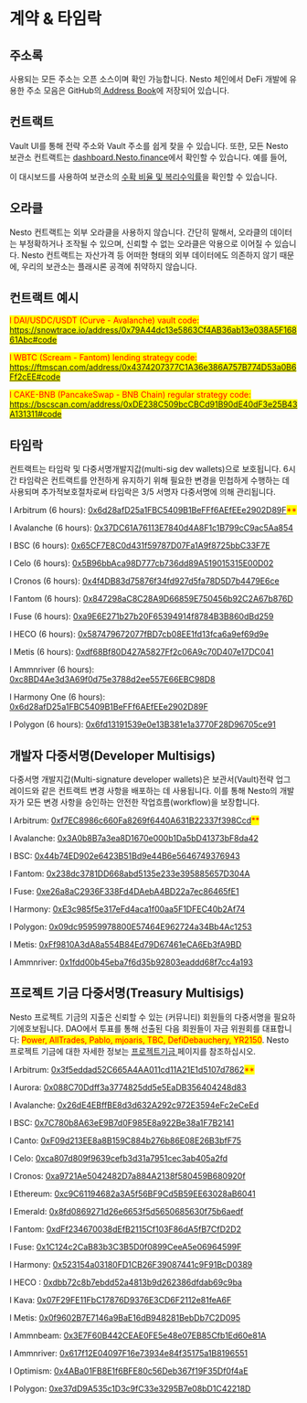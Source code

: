 # 계약 & 타임락

## 주소록     &#x20;

사용되는 모든 주소는 오픈 소스이며 확인 가능합니다. Nesto 체인에서 DeFi 개발에 유용한 주소 모음은 GitHub의[ Address Book](https://github.com/beefyfinance/beefy-api/tree/master/packages/address-book)에 저장되어 있습니다.

## 컨트랙트

Vault UI를 통해 전략 주소와 Vault 주소를 쉽게 찾을 수 있습니다. 또한, 모든 Nesto 보관소 컨트랙트는 [dashboard.Nesto.finance](https://dashboard.beefy.finance/)에서 확인할 수 있습니다. 예를 들어,&#x20;

이 대시보드를 사용하여 보관소의 [수확 비율 및 복리수익률](https://github.com/beefyfinance/beefy-api/tree/master/packages/address-book)을 확인할 수 있습니다.

## 오라클

Nesto 컨트랙트는 외부 오라클을 사용하지 않습니다. 간단히 말해서, 오라클의 데이터는 부정확하거나 조작될 수 있으며, 신뢰할 수 없는 오라클은 악용으로 이어질 수 있습니다. Nesto 컨트랙트는 자산가격 등 어떠한 형태의 외부 데이터에도 의존하지 않기 때문에, 우리의 보관소는 플래시론 공격에 취약하지 않습니다.

## 컨트랙트 예시

<mark style="color:red;">l  DAI/USDC/USDT (Curve - Avalanche) vault code: https://snowtrace.io/address/0x79A44dc13e5863Cf4AB36ab13e038A5F16861Abc#code</mark>

<mark style="color:red;">l  WBTC (Scream - Fantom) lending strategy code: https://ftmscan.com/address/0x4374207377C1A36e386A757B774D53a0B6Ff2cEE#code</mark>

<mark style="color:red;">l  CAKE-BNB (PancakeSwap - BNB Chain) regular strategy code: https://bscscan.com/address/0xDE238C509bcCBCd91B90dE40dF3e25B43A131311#code</mark>

## 타임락

컨트랙트는 타임락 및 다중서명개발​​지갑(multi-sig dev wallets)으로 보호됩니다. 6시간 타임락은 컨트랙트를 안전하게 유지하기 위해 필요한 변경을 민첩하게 수행하는 데 사용되며 추가적보호절차로써 타임락은 3/5 서명자 다중서명에 의해 관리됩니다.

l  Arbitrum (6 hours): [0x6d28afD25a1FBC5409B1BeFFf6AEfEEe2902D89F](https://arbiscan.io/address/0x6d28afD25a1FBC5409B1BeFFf6AEfEEe2902D89F)<mark style="color:red;">\*\*</mark>

l  Avalanche (6 hours): [0x37DC61A76113E7840d4A8F1c1B799cC9ac5Aa854](https://snowtrace.io/address/0x37DC61A76113E7840d4A8F1c1B799cC9ac5Aa854)

l  BSC (6 hours): [0x65CF7E8C0d431f59787D07Fa1A9f8725bbC33F7E](https://bscscan.com/address/0x65cf7e8c0d431f59787d07fa1a9f8725bbc33f7e)

l  Celo (6 hours): [0x5B96bbAca98D777cb736dd89A519015315E00D02](https://explorer.celo.org/address/0x5B96bbAca98D777cb736dd89A519015315E00D02/transactions)

l  Cronos (6 hours): [0x4f4DB83d75876f34fd927d5fa78D5D7b4479E6ce](https://cronoscan.com/address/0x4f4DB83d75876f34fd927d5fa78D5D7b4479E6ce)

l  Fantom (6 hours): [0x847298aC8C28A9D66859E750456b92C2A67b876D](https://ftmscan.com/address/0x847298aC8C28A9D66859E750456b92C2A67b876D)

l  Fuse (6 hours): [0xa9E6E271b27b20F65394914f8784B3B860dBd259](https://explorer.fuse.io/address/0xa9E6E271b27b20F65394914f8784B3B860dBd259/transactions)

l  HECO (6 hours): [0x587479672077fBD7cb08EE1fd13fca6a9ef69d9e](https://hecoinfo.com/address/0x587479672077fBD7cb08EE1fd13fca6a9ef69d9e)

l  Metis (6 hours): [0xdf68Bf80D427A5827Ff2c06A9c70D407e17DC041](https://andromeda-explorer.metis.io/address/0xdf68Bf80D427A5827Ff2c06A9c70D407e17DC041/transactions)

l  Ammnriver (6 hours): [0xc8BD4Ae3d3A69f0d75e3788d2ee557E66EBC98D8](https://moonriver.moonscan.io/address/0xc8BD4Ae3d3A69f0d75e3788d2ee557E66EBC98D8)

l  Harmony One (6 hours): [0x6d28afD25a1FBC5409B1BeFFf6AEfEEe2902D89F](https://explorer.harmony.one/address/0x6d28afd25a1fbc5409b1befff6aefeee2902d89f)

l  Polygon (6 hours): [0x6fd13191539e0e13B381e1a3770F28D96705ce91](https://polygonscan.com/address/0x6fd13191539e0e13b381e1a3770f28d96705ce91)

&#x20;

## 개발자 다중서명(Developer Multisigs)

다중서명 개발​​지갑(Multi-signature developer wallets)은 보관서(Vault)전략 업그레이드와 같은 컨트랙트 변경 사항을 배포하는 데 사용됩니다. 이를 통해 Nesto의 개발자가 모든 변경 사항을 승인하는 안전한 작업흐름(workflow)을 보장합니다.

l  Arbitrum: [0xf7EC8986c660Fa8269f6440A631B22337f398Ccd](https://gnosis-safe.io/app/arb1:0xf7EC8986c660Fa8269f6440A631B22337f398Ccd/)<mark style="color:red;">\*\*</mark>

l  Avalanche: [0x3A0b8B7a3ea8D1670e000b1Da5bD41373bF8da42](https://gnosis-safe.io/app/avax:0x3A0b8B7a3ea8D1670e000b1Da5bD41373bF8da42/balances)

l  BSC: [0x44b74ED902e6423B51Bd9e44B6e5646749376943](https://gnosis-safe.io/app/bnb:0x44b74ED902e6423B51Bd9e44B6e5646749376943/)

l  Fantom: [0x238dc3781DD668abd5135e233e395885657D304A](https://safe.fantom.network/#/safes/0x238dc3781DD668abd5135e233e395885657D304A/)

l  Fuse: [0xe26a8aC2936F338Fd4DAebA4BD22a7ec86465fE1](https://gnosis-safe.fuse.io/fuse:0xe26a8aC2936F338Fd4DAebA4BD22a7ec86465fE1/)

l  Harmony: [0xE3c985f5e317eFd4aca1f00aa5F1DFEC40b2Af74](https://multisig.harmony.one/#/safes/0xE3c985f5e317eFd4aca1f00aa5F1DFEC40b2Af74/)

l  Polygon: [0x09dc95959978800E57464E962724a34Bb4Ac1253](https://gnosis-safe.io/app/matic:0x09dc95959978800E57464E962724a34Bb4Ac1253/)

l  Metis: [0xFf9810A3dA8a554B84Ed79D67461eCA6Eb3fA9BD](https://metissafe.tech/metis-andromeda:0xFf9810A3dA8a554B84Ed79D67461eCA6Eb3fA9BD/)

l  Ammnriver: [0x1fdd00b45eba7f6d35b92803eaddd68f7cc4a193](https://multisig.moonbeam.network/mriver:0x1fdd00b45eba7f6d35b92803eaddd68f7cc4a193/)

&#x20;

## 프로젝트 기금 다중서명(Treasury Multisigs)

Nesto 프로젝트 기금의 지출은 신뢰할 수 있는 (커뮤니티) 회원들의 다중서명을 필요하기에호보됩니다. DAO에서 투표를 통해 선출된 다음 회원들이 자금 위원회를 대표합니다: <mark style="color:red;">Power, AllTrades, Pablo, mjoaris, TBC, DefiDebauchery, YR2150</mark>. Nesto 프로젝트 기금에 대한 자세한 정보는 [프로젝트기금 ](../undefined-3/undefined-3.md)페이지를 참조하십시오.

l  Arbitrum: [0x3f5eddad52C665A4AA011cd11A21E1d5107d7862](https://gnosis-safe.io/app/arb1:0x3f5eddad52C665A4AA011cd11A21E1d5107d7862/balances)<mark style="color:red;">\*\*</mark>

l  Aurora: [0x088C70Ddff3a3774825dd5e5EaDB356404248d83](https://app.safe.global/home?safe=aurora:0x088C70Ddff3a3774825dd5e5EaDB356404248d83)

l  Avalanche: [0x26dE4EBffBE8d3d632A292c972E3594eFc2eCeEd](https://gnosis-safe.io/app/avax:0x26dE4EBffBE8d3d632A292c972E3594eFc2eCeEd/balances)

l  BSC: [0x7C780b8A63eE9B7d0F985E8a922Be38a1F7B2141](https://gnosis-safe.io/app/bnb:0x7C780b8A63eE9B7d0F985E8a922Be38a1F7B2141/balances)

l  Canto: [0xF09d213EE8a8B159C884b276b86E08E26B3bfF75](https://safe.neobase.one/canto:0xF09d213EE8a8B159C884b276b86E08E26B3bfF75/home)

l  Celo: [0xca807d809f9639cefb3d31a7951cec3ab405a2fd](https://www.xdao.app/42220/dao/0xCA807D809f9639CEfb3d31a7951Cec3ab405a2fd)

l  Cronos: [0xa9721Ae5042482D7a884A2138f580459B680920f](https://cronos-safe.org/cro:0xa9721Ae5042482D7a884A2138f580459B680920f/home)

l  Ethereum: [0xc9C61194682a3A5f56BF9Cd5B59EE63028aB6041](https://gnosis-safe.io/app/eth:0xc9C61194682a3A5f56BF9Cd5B59EE63028aB6041/home)

l  Emerald: [0x8fd0869271d26e6653f5d5650685630f75b6aedf](https://www.xdao.app/42262/dao/0x8FD0869271d26E6653f5d5650685630F75b6AEDf)

l  Fantom: [0xdFf234670038dEfB2115Cf103F86dA5fB7CfD2D2](https://safe.fantom.network/#/safes/0xdFf234670038dEfB2115Cf103F86dA5fB7CfD2D2/balances)

l  Fuse: [0x1C124c2CaB83b3C3B5D0f0899CeeA5e06964599F](https://gnosis-safe.fuse.io/fuse:0x1C124c2CaB83b3C3B5D0f0899CeeA5e06964599F/balances)

l  Harmony: [0x523154a03180FD1CB26F39087441c9F91BcD0389](https://multisig.harmony.one/#/safes/0x523154a03180FD1CB26F39087441c9F91BcD0389/balances)

l  HECO : [0xdbb72c8b7ebdd52a4813b9d262386dfdab69c9ba](https://www.xdao.app/128/dao/0xdbB72c8B7eBdD52A4813B9D262386dfDAB69c9bA)

l  Kava: [0x07F29FE11FbC17876D9376E3CD6F2112e81feA6F](https://app.oryy.io/kava:0x07F29FE11FbC17876D9376E3CD6F2112e81feA6F/home)

l  Metis: [0x0f9602B7E7146a9BaE16dB948281BebDb7C2D095](https://metissafe.tech/metis-andromeda:0x0f9602B7E7146a9BaE16dB948281BebDb7C2D095/balances)

l  Ammnbeam: [0x3E7F60B442CEAE0FE5e48e07EB85Cfb1Ed60e81A](https://multisig.moonbeam.network/mbeam:0x3E7F60B442CEAE0FE5e48e07EB85Cfb1Ed60e81A/home)

l  Ammnriver: [0x617f12E04097F16e73934e84f35175a1B8196551](https://multisig.moonbeam.network/mriver:0x617f12E04097F16e73934e84f35175a1B8196551/balances)

l  Optimism: [0x4ABa01FB8E1f6BFE80c56Deb367f19F35Df0f4aE](https://gnosis-safe.io/app/oeth:0x4ABa01FB8E1f6BFE80c56Deb367f19F35Df0f4aE/home)

l  Polygon: [0xe37dD9A535c1D3c9fC33e3295B7e08bD1C42218D](https://gnosis-safe.io/app/matic:0xe37dD9A535c1D3c9fC33e3295B7e08bD1C42218D/balances)


